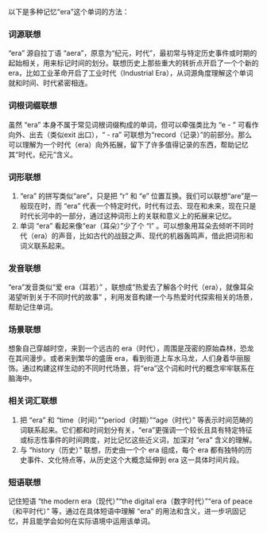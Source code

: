 以下是多种记忆“era”这个单词的方法：

### 词源联想
“era” 源自拉丁语 “aera”，原意为“纪元，时代”，最初常与特定历史事件或时期的起始相关，用来标记时间的划分。联想历史上那些重大的转折点开启了一个个新的era，比如工业革命开启了工业时代（Industrial Era），从词源角度理解这个单词就和时间、时代紧密相连。

### 词根词缀联想
虽然 “era” 本身不属于常见词根词缀构成的单词，但可以牵强类比为 “e - ” 可看作向外、出去（类似exit 出口），“ - ra” 可联想为“record（记录）”的前部分。那么可以理解为一个时代（era）向外拓展，留下了许多值得记录的东西，帮助记忆其“时代，纪元”含义。

### 词形联想
1. “era” 的拼写类似“are”，只是把 “r” 和 “e” 位置互换。我们可以联想“are”是一般现在时，而 “era” 代表一个特定时代，时代有过去、现在和未来，现在只是时代长河中的一部分，通过这种词形上的关联和意义上的拓展来记忆。
2. 单词 “era” 看起来像“ear（耳朵）”少了个 “l” 。可以想象用耳朵去倾听不同时代（era）的声音，比如古代的战鼓之声、现代的机器轰鸣声，借此把词形和词义联系起来。

### 发音联想
“era”发音类似“爱 era（耳若）” ，联想成“热爱去了解各个时代（era），就像耳朵渴望听到关于不同时代的故事” ，利用发音构建一个与热爱时代探索相关的场景，帮助记住单词。

### 场景联想
想象自己穿越时空，来到一个远古的 era（时代），周围是茂密的原始森林，恐龙在其间漫步。或者来到繁华的盛唐 era，看到街道上车水马龙，人们身着华丽服饰。通过构建这样生动的不同时代场景，将“era”这个词和时代的概念牢牢联系在脑海中。

### 相关词汇联想
1. 把 “era” 和 “time（时间）”“period（时期）”“age（时代）” 等表示时间范畴的词联系起来。它们都和时间划分有关，“era”更强调一个较长且具有特定特征或标志性事件的时间跨度，对比记忆这些近义词，加深对 “era” 含义的理解。
2. 与 “history（历史）” 联想，历史由一个个 era 组成，每个 era 都有独特的历史事件、文化特点等，从历史这个大概念延伸到 era 这一具体时间片段。

### 短语联想
记住短语 “the modern era（现代）”“the digital era（数字时代）”“era of peace（和平时代）” 等，通过在具体短语中理解 “era” 的用法和含义，进一步巩固记忆，并且能学会如何在实际语境中运用该单词。 